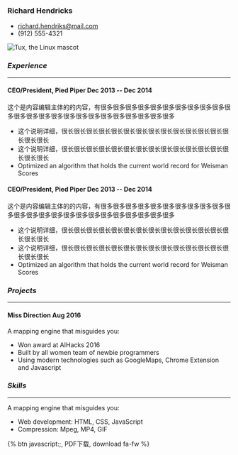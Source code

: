 <div id="page-resume">
<div class="flex-wrapper">
<div class="flex-item" style="flex: 1">



### Richard Hendricks

 - <richard.hendriks@mail.com>
 - (912) 555-4321
 
</div>

<div class="flex-item">

![Tux, the Linux mascot](https://www.markdown.xyz/assets/images/tux.png)

</div>
</div>




### _Experience_

***

#### <span>CEO/President, Pied Piper</span> <span>Dec 2013 -- Dec 2014</span>

这个是内容编辑主体的的内容，有很多很多很多很多很多很多很多很多很多很多很多很多很多很多很多很多很多很多很多很多很多很多很多很多

- 这个说明详细，很长很长很长很长很长很长很长很长很长很长很长很长很长很长很长很长
- 这个说明详细，很长很长很长很长很长很长很长很长很长很长很长很长很长很长很长很长
- Optimized an algorithm that holds the current world record for Weisman Scores

#### <span>CEO/President, Pied Piper</span> <span>Dec 2013 -- Dec 2014</span>

这个是内容编辑主体的的内容，有很多很多很多很多很多很多很多很多很多很多很多很多很多很多很多很多很多很多很多很多很多很多很多很多

- 这个说明详细，很长很长很长很长很长很长很长很长很长很长很长很长很长很长很长很长
- 这个说明详细，很长很长很长很长很长很长很长很长很长很长很长很长很长很长很长很长
- Optimized an algorithm that holds the current world record for Weisman Scores








### _Projects_
 
***
 
#### <span>Miss Direction</span> <span>Aug 2016</span>
 
A mapping engine that misguides you:

- Won award at AIHacks 2016
- Built by all women team of newbie programmers
- Using modern technologies such as GoogleMaps, Chrome Extension and Javascript
    
    
    
    
    
    
### _Skills_
 
***

A mapping engine that misguides you:

- Web development: HTML, CSS, JavaScript
- Compression: Mpeg, MP4, GIF
  
  
<div class="text-center">
  {% btn javascript:;, PDF下载, download fa-fw %}
</div>
</div>



<script>
    window.onload = function () {
        const btnElem = document.getElementsByClassName('btn');
        const pdf = Array.from(btnElem).find(item=>{
            return item.textContent === 'PDF下载';
        });
        pdf.addEventListener('click', function (){
            print()
        });
    }
</script>
